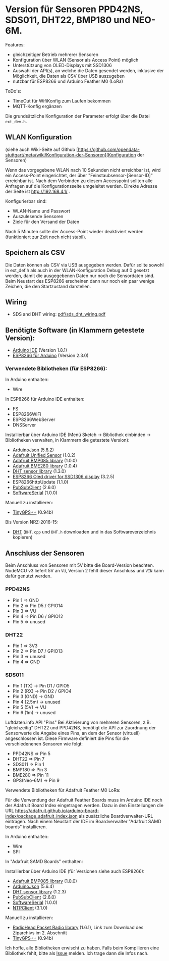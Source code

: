 # Version für Sensoren PPD42NS, SDS011, DHT22, BMP180 und NEO-6M.

Features:
* gleichzeitiger Betrieb mehrerer Sensoren
* Konfiguration über WLAN (Sensor als Access Point) möglich
* Unterstützung von OLED-Displays mit SSD1306
* Auswahl der API(s), an welche die Daten gesendet werden, inklusive der Möglichkeit, die Daten als CSV über USB auszugeben
* nutzbar für ESP8266 und Arduino Feather M0 (LoRa)

ToDo's:
* TimeOut für WifiKonfig zum Laufen bekommen
* MQTT-Konfig ergänzen

Die grundsätzliche Konfiguration der Parameter erfolgt über die Datei `ext_dev.h`.

## WLAN Konfiguration

(siehe auch Wiki-Seite auf Github [https://github.com/opendata-stuttgart/meta/wiki/Konfiguration-der-Sensoren](Konfiguration der Sensoren)

Wenn das vorgegebene WLAN nach 10 Sekunden nicht erreichbar ist, wird ein Access-Point eingerichtet, der über "Feinstaubsensor-\[Sensor-ID\]" erreichbar ist. Nach dem Verbinden zu diesem Accesspoint sollten alle Anfragen auf die Konfigurationsseite umgeleitet werden. Direkte Adresse der Seite ist http://192.168.4.1/ .

Konfigurierbar sind:
* WLAN-Name und Passwort
* Auszulesende Sensoren
* Ziele für den Versand der Daten

Nach 5 Minuten sollte der Access-Point wieder deaktiviert werden (funktioniert zur Zeit noch nicht stabil).


## Speichern als CSV

Die Daten können als CSV via USB ausgegeben werden. Dafür sollte sowohl in ext_def.h als auch in der WLAN-Konfiguration Debug auf 0 gesetzt werden, damit die ausgegebenen Daten nur noch die Sensordaten sind. Beim Neustart des ESP8266 erscheinen dann nur noch ein paar wenige Zeichen, die den Startzustand darstellen.

## Wiring

* SDS and DHT wiring: [pdf/sds_dht_wiring.pdf](pdf/sds_dht_wiring.pdf)

## Benötigte Software (in Klammern getestete Version):

* [Arduino IDE](https://www.arduino.cc/en/Main/Software)  (Version 1.8.1)
* [ESP8266 für Arduino](http://arduino.esp8266.com/stable/package_esp8266com_index.json) (Version 2.3.0)

### Verwendete Bibliotheken (für ESP8266):

In Arduino enthalten:
* Wire

In ESP8266 für Arduino IDE enthalten:
* FS
* ESP8266WiFi
* ESP8266WebServer
* DNSServer

Installierbar über Arduino IDE (Menü Sketch -> Bibliothek einbinden -> Bibliotheken verwalten, in Klammern die getestete Version):
* [ArduinoJson](https://github.com/bblanchon/ArduinoJson) (5.8.2)
* [Adafruit Unified Sensor](https://github.com/adafruit/Adafruit_Sensor) (1.0.2)
* [Adafruit BMP085 library](https://github.com/adafruit/Adafruit-BMP085-Library) (1.0.0)
* [Adafruit BME280 library](https://github.com/adafruit/Adafruit_BME280_Library) (1.0.4)
* [DHT sensor library](https://github.com/adafruit/DHT-sensor-library) (1.3.0)
* [ESP8266 Oled driver for SSD1306 display](https://github.com/squix78/esp8266-oled-ssd1306) (3.2.5)
* ESP8266httpUpdate (1.1.0)
* [PubSubClient](http://pubsubclient.knolleary.net/) (2.6.0)
* [SoftwareSerial](https://github.com/plerup/espsoftwareserial) (1.0.0)

Manuell zu installieren:
* [TinyGPS++](http://arduiniana.org/libraries/tinygpsplus/) (0.94b)


Bis Version NRZ-2016-15:
* [DHT](https://github.com/adafruit/DHT-sensor-library)
  (`DHT.cpp` und `DHT.h` downloaden und in das Softwareverzeichnis kopieren)


## Anschluss der Sensoren

Beim Anschluss von Sensoren mit 5V bitte die Board-Version beachten. NodeMCU v3 liefert 5V an `VU`, Version 2 fehlt dieser Anschluss und `VIN` kann dafür genutzt werden.

### PPD42NS
* Pin 1 => GND
* Pin 2 => Pin D5 / GPIO14
* Pin 3 => VU
* Pin 4 => Pin D6 / GPIO12
* Pin 5 => unused

### DHT22
* Pin 1 => 3V3
* Pin 2 => Pin D7 / GPIO13
* Pin 3 => unused
* Pin 4 => GND

### SDS011
* Pin 1 (TX)   -> Pin D1 / GPIO5
* Pin 2 (RX)   -> Pin D2 / GPIO4
* Pin 3 (GND)  -> GND
* Pin 4 (2.5m) -> unused
* Pin 5 (5V)   -> VU
* Pin 6 (1m)   -> unused


Luftdaten.info API "Pins"
Bei Aktivierung von mehreren Sensoren, z.B. "gleichzeitig" DHT22 und PPD42NS, benötigt die API zur Zuordnung der Sensorwerte die Angabe eines Pins, an dem der Sensor (virtuell) angeschlossen ist.
Diese Firmware definiert die Pins für die verschiedenenen Sensoren wie folgt:
* PPD42NS => Pin 5
* DHT22 => Pin 7
* SDS011 => Pin 1
* BMP180 => Pin 3
* BME280 => Pin 11
* GPS(Neo-6M) => Pin 9


Verwendete Bibliotheken für Adafruit Feather M0 LoRa:

Für die Verwendung der Adafruit Feather Boards muss im Arduino IDE noch der Adafruit Board Index eingetragen werden. Dazu in den Einstellungen die URL
https://adafruit.github.io/arduino-board-index/package_adafruit_index.json als zusätzliche Boardverwalter-URL eintragen. Nach einem Neustart der IDE im Boardverwalter "Adafruit SAMD boards" installieren.

In Arduino enthalten:
* Wire
* SPI

In "Adafruit SAMD Boards" enthalten:


Installierbar über Arduino IDE (für Versionen siehe auch ESP8266):
* [Adafruit BMP085 library](https://github.com/adafruit/Adafruit-BMP085-Library) (1.0.0)
* [ArduinoJson](https://github.com/bblanchon/ArduinoJson) (5.6.4)
* [DHT sensor library](https://github.com/adafruit/DHT-sensor-library) (1.2.3)
* [PubSubClient](http://pubsubclient.knolleary.net/) (2.6.0)
* [SoftwareSerial](https://github.com/plerup/espsoftwareserial) (1.0.0)
* [NTPClient](https://github.com/arduino-libraries/NTPClient) (3.1.0)

Manuell zu installieren:
* [RadioHead Packet Radio library](http://www.airspayce.com/mikem/arduino/RadioHead/) (1.6.1), Link zum Download des Ziparchivs im 2. Abschnitt
* [TinyGPS++](http://arduiniana.org/libraries/tinygpsplus/) (0.94b)

Ich hoffe, alle Bibliotheken erwischt zu haben. Falls beim Kompilieren eine Bibliothek fehlt, bitte als [Issue](https://github.com/opendata-stuttgart/sensors-software/issues/) melden. Ich trage dann die Infos nach.
